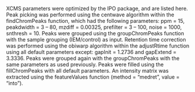 XCMS parameters were optimized by the IPO package, and are listed here.
Peak picking was performed using the centwave algorithm within the
findChromPeaks function, which had the following parameters: ppm = 15,
peakdwidth = 3 – 80, mzdiff = 0.00325, prefilter = 3 – 100, noise =
1000, snthresh = 10. Peaks were grouped using the groupChromPeaks
function with the sample grouping (IEM/control) as input. Retention time
correction was performed using the obiwarp algorithm within the
adjustRtime function using all default parameters except: gapInit =
1.2736 and gapExtend = 3.3336. Peaks were grouped again with the
groupChromPeaks with the same parameters as used previously. Peaks were
filled using the fillChromPeaks with all default parameters. An
intensity matrix was extracted using the featureValues function (method
= “medret”, value = “into”).
